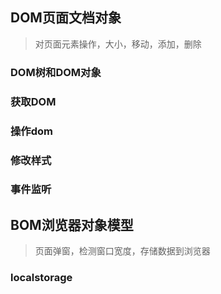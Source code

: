 
## DOM页面文档对象

> 对页面元素操作，大小，移动，添加，删除

### DOM树和DOM对象

### 获取DOM

### 操作dom

### 修改样式

### 事件监听

## BOM浏览器对象模型

> 页面弹窗，检测窗口宽度，存储数据到浏览器

### localstorage


